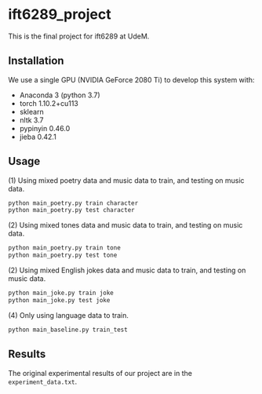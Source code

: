 # ift6289_project

This is the final project for ift6289 at UdeM.

## Installation

We use a single GPU (NVIDIA GeForce 2080 Ti) to develop this system with:
- Anaconda 3 (python 3.7)
- torch 1.10.2+cu113
- sklearn
- nltk 3.7
- pypinyin 0.46.0
- jieba 0.42.1 

## Usage

(1) Using mixed poetry data and music data to train, and testing on music data.

```bash
python main_poetry.py train character
python main_poetry.py test character
```
(2) Using mixed tones data and music data to train, and testing on music data.

```bash
python main_poetry.py train tone
python main_poetry.py test tone
```

(2) Using mixed English jokes data and music data to train, and testing on music data.

```bash
python main_joke.py train joke
python main_joke.py test joke

```
(4) Only using language data to train.

```bash
python main_baseline.py train_test 
```

## Results

The original experimental results of our project are in the `experiment_data.txt`.
